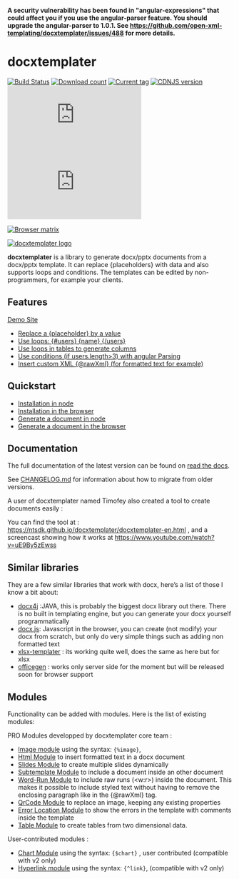 **A security vulnerability has been found in "angular-expressions" that could affect you if you use the angular-parser feature. You should upgrade the angular-parser to 1.0.1. See https://github.com/open-xml-templating/docxtemplater/issues/488 for more details.**

# docxtemplater

[![Build Status](https://travis-ci.org/open-xml-templating/docxtemplater.svg?branch=master&style=flat)](https://travis-ci.org/open-xml-templating/docxtemplater) [![Download count](https://img.shields.io/npm/dm/docxtemplater.svg?style=flat)](https://www.npmjs.org/package/docxtemplater) [![Current tag](https://img.shields.io/npm/v/docxtemplater.svg?style=flat)](https://www.npmjs.org/package/docxtemplater) [![CDNJS version](https://img.shields.io/cdnjs/v/docxtemplater.svg)](https://cdnjs.com/libraries/docxtemplater) [![size](http://img.badgesize.io/https://raw.githubusercontent.com/open-xml-templating/docxtemplater-build/master/build/docxtemplater-latest.min.js?label=size&style=flat-square)](https://raw.githubusercontent.com/open-xml-templating/docxtemplater-build/master/build/docxtemplater-latest.min.js) [![gzip size](http://img.badgesize.io/https://raw.githubusercontent.com/open-xml-templating/docxtemplater-build/master/build/docxtemplater-latest.min.js?compression=gzip&label=gzip%20size&style=flat-square)](https://raw.githubusercontent.com/open-xml-templating/docxtemplater-build/master/build/docxtemplater-latest.min.js)

[![Browser matrix](https://saucelabs.com/browser-matrix/jsninja.svg)](https://saucelabs.com/u/jsninja)

[![docxtemplater logo](https://raw.githubusercontent.com/open-xml-templating/docxtemplater/master/logo-small.png)](https://docxtemplater.com/)

**docxtemplater** is a library to generate docx/pptx documents from a docx/pptx template. It can replace {placeholders} with data and also supports loops and conditions. The templates can be edited by non-programmers, for example your clients.

## Features

[Demo Site](https://docxtemplater.com/demo)

- <a href="https://docxtemplater.com/demo#simple">Replace a {placeholder} by a value</a>
- <a href="https://docxtemplater.com/demo#loops">Use loops: {#users} {name} {/users} </a>
- <a href="https://docxtemplater.com/demo#loop-table">Use loops in tables to generate columns</a>
- <a href="https://docxtemplater.com/demo#conditions">Use conditions (if users.length>3) with angular Parsing</a>
- <a href="https://docxtemplater.com/demo#xml-insertion">Insert custom XML {@rawXml} (for formatted text for example)</a>

## Quickstart

- [Installation in node](https://docxtemplater.readthedocs.io/en/latest/installation.html#node)
- [Installation in the browser](https://docxtemplater.readthedocs.io/en/latest/installation.html#browser)
- [Generate a document in node](https://docxtemplater.readthedocs.io/en/latest/generate.html#node)
- [Generate a document in the browser](https://docxtemplater.readthedocs.io/en/latest/generate.html#browser)

## Documentation

The full documentation of the latest version can be found on [read the docs](http://docxtemplater.readthedocs.io/en/latest/).

See [CHANGELOG.md](CHANGELOG.md) for information about how to migrate from older versions.

A user of docxtemplater named Timofey also created a tool to create documents easily :

You can find the tool at : https://ntsdk.github.io/docxtemplater/docxtemplater-en.html , and a screencast showing how it works at https://www.youtube.com/watch?v=uE9By5zEwss

## Similar libraries

They are a few similar libraries that work with docx, here’s a list of those I know a bit about:

- [docx4j](https://www.docx4java.org/trac/docx4j) :JAVA, this is probably the biggest docx library out there. There is no built in templating engine, but you can generate your docx yourself programmatically
- [docx.js](https://github.com/stephen-hardy/DOCX.js): Javascript in the browser, you can create (not modify) your docx from scratch, but only do very simple things such as adding non formatted text
- [xlsx-templater](https://github.com/optilude/xlsx-template) : its working quite well, does the same as here but for xlsx
- [officegen](https://github.com/Ziv-Barber/officegen) : works only server side for the moment but will be released soon for browser support

## Modules

Functionality can be added with modules. Here is the list of existing modules:

PRO Modules developped by docxtemplater core team :

- [Image module](https://docxtemplater.com/modules/image/) using the syntax: `{%image}`,
- [Html Module](https://docxtemplater.com/modules/html/) to insert formatted text in a docx document
- [Slides Module](https://docxtemplater.com/modules/slides/) to create multiple slides dynamically
- [Subtemplate Module](https://docxtemplater.com/modules/subtemplate) to include a document inside an other document
- [Word-Run Module](https://docxtemplater.com/modules/subtemplate) to include raw runs (<w:r>) inside the document. This makes it possible to include styled text without having to remove the enclosing paragraph like in the {@rawXml} tag.
- [QrCode Module](https://docxtemplater.com/modules/qrcode) to replace an image, keeping any existing properties
- [Error Location Module](https://docxtemplater.com/modules/error-location) to show the errors in the template with comments inside the template
- [Table Module](https://docxtemplater.com/modules/table) to create tables from two dimensional data.

User-contributed modules :

- [Chart Module](https://github.com/prog666/docxtemplater-chart-module) using the syntax: `{$chart}` , user contributed (compatible with v2 only)
- [Hyperlink module](https://github.com/sujith3g/docxtemplater-link-module) using the syntax: `{^link}`, (compatible with v2 only)
